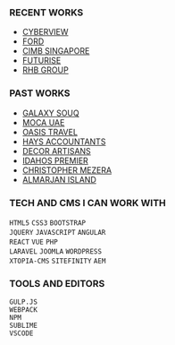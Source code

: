 
### RECENT WORKS 
-  [CYBERVIEW](http://cyberview.com.my/)  
-  [FORD](https://www.sdacford.com.my/)  
-  [CIMB SINGAPORE](https://www.cimbbank.com.sg/en/personal/index.html)  
-  [FUTURISE](http://futurise.com.my/)
-  [RHB GROUP](https://www.rhbgroup.com/)

### PAST WORKS  
-  [GALAXY SOUQ](https://galaxysouq.com/)
-  [MOCA UAE](http://mocauae.ae/)
-  [OASIS TRAVEL](https://www.oasistraveluae.com/)
-  [HAYS ACCOUNTANTS](http://www.hayes-accountants.co.uk/)
-  [DECOR ARTISANS](http://decorartisans.com/rent-a-bouquet)
-  [IDAHOS PREMIER](http://www.quickrealtor.com/)
-  [CHRISTOPHER MEZERA](http://christophermezera.com/)
-  [ALMARJAN ISLAND](http://almarjanisland.com/)

### TECH AND CMS I CAN WORK WITH
`HTML5` `CSS3` `BOOTSTRAP`  
`JQUERY` `JAVASCRIPT` `ANGULAR`  
`REACT` `VUE` `PHP`  
`LARAVEL` `JOOMLA` `WORDPRESS`  
`XTOPIA-CMS` `SITEFINITY` `AEM`  


### TOOLS AND EDITORS
`GULP.JS`  
`WEBPACK`  
`NPM`  
`SUBLIME`  
`VSCODE`





